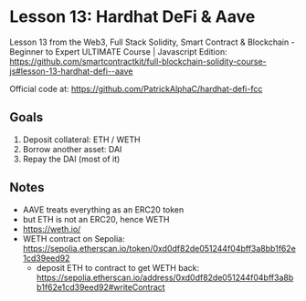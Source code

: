 # Lesson 13: Hardhat DeFi & Aave

Lesson 13 from the Web3, Full Stack Solidity, Smart Contract & Blockchain - Beginner to Expert ULTIMATE
Course | Javascript Edition:
https://github.com/smartcontractkit/full-blockchain-solidity-course-js#lesson-13-hardhat-defi--aave

Official code at:
https://github.com/PatrickAlphaC/hardhat-defi-fcc


## Goals

1. Deposit collateral: ETH / WETH
2. Borrow another asset: DAI
3. Repay the DAI (most of it)


## Notes

* AAVE treats everything as an ERC20 token
 * but ETH is not an ERC20, hence WETH
 * https://weth.io/
 * WETH contract on Sepolia: https://sepolia.etherscan.io/token/0xd0df82de051244f04bff3a8bb1f62e1cd39eed92
   * deposit ETH to contract to get WETH back: https://sepolia.etherscan.io/address/0xd0df82de051244f04bff3a8bb1f62e1cd39eed92#writeContract 